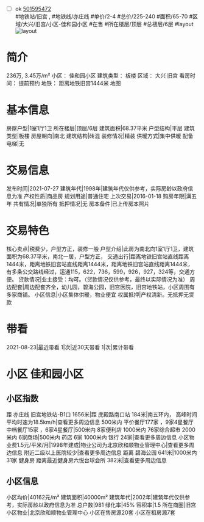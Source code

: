 - [ ] ok [501595472](https://bj.5i5j.com/ershoufang/501595472.html)  
 #地铁站/旧宫 ,  #地铁线/亦庄线
#单价/2-4 #总价/225-240 #面积/65-70   #区域/大兴/旧宫/小区-佳和园小区 #在售 #所在楼层/顶层 #总楼层/6层 #layout 
![layout](http://image2a.5i5j.com/bdir/layout/629746.jpg_P5.jpg) 
# 简介 
 236万,  3.45万/m² 
小区： 佳和园小区
建筑类型： 板楼
区域： 大兴 旧宫
看房时间： 提前预约
地铁： 距离地铁旧宫1444米 地图
# 基本信息 
 房屋户型|1室1厅1卫
所在楼层|顶层/6层
建筑面积|68.37平米
户型结构|平层
建筑类型|板楼
房屋朝向|南北
建筑结构|砖混
装修情况|精装
供暖方式|集中供暖
配备电梯|无
# 交易信息 
 发布时间|2021-07-27
建筑年代|1998年|建筑年代仅供参考，实际房龄以政府信息为准
产权性质|商品房
规划用途|普通住宅
上次交易|2016-01-18
购房年限|满五年
共有情况|单独所有
抵押情况|无
房本备件|已上传房本照片
# 交易特色 
 核心卖点|税费少，户型方正，装修一般
户型介绍|此房为南北向1室1厅1卫，建筑面积为68.37平米，南北一居，户型方正，
交通出行|距离地铁旧宫站直线距离1444米，距离地铁旧宫站直线距离1444米，距离地铁旧宫站直线距离1444米，有多条公交路线经过，运通115，622，736，599，926，927，324等，交通方便。
贷款情况|业主接受：均可。（贷款情况仅供参考，最终以实际情况为准）
周边配套|周边配套齐全，幼儿园，碧海公园，旧宫医院，旧宫地铁站，小区周围有多家商铺。
小区信息|小区集体供暖，物业便宜
权属抵押|产权清新。无抵押无贷款
# 带看 
 2021-08-23|最近带看	 1|次|近30天带看	 1|次|累计带看
# 小区 佳和园小区
## 小区指数 
 距 亦庄线 旧宫地铁站-B1口 1656米|距 庑殿路南口站 184米|南五环内， 高峰时间平均时速为18.5km/h|查看更多周边信息
500米内 平价餐厅177家 ，9家4星餐厅
中档餐厅15家 ，6家4星餐厅|500米内 8家便利店
1000米内 76家综合超市
2000米内 6家商场|500米内 药店 6家
1000米内 银行 24家|查看更多周边信息
小区物业费1.5元/平米/月|1998年建成|物业公司为北京欣和顺物业管理中心|查看更多周边信息
附近二级以上医院较少|查看更多周边信息
距离 碧海公园 641米|1000米内 31家 健身房
距离最近健身房六悦台球会所 382米|查看更多周边信息
## 小区信息 
 小区均价|40162元/m²
建筑面积|40000m²
建筑年代|2002年|建筑年代仅供参考，实际房龄以政府信息为准
总户数|981
绿化率|45%
容积率|1.5
所在商圈|旧宫
小区物业|北京欣和顺物业管理中心
小区在售房源20套
小区在租房源7套
